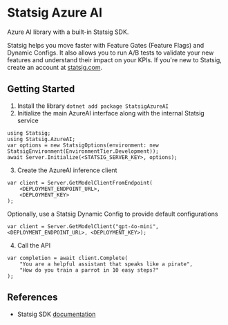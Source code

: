 # Statsig Azure AI

Azure AI library with a built-in Statsig SDK.

Statsig helps you move faster with Feature Gates (Feature Flags) and Dynamic Configs. It also allows you to run A/B tests to validate your new features and understand their impact on your KPIs. If you're new to Statsig, create an account at [statsig.com](https://www.statsig.com).

## Getting Started

1. Install the library `dotnet add package StatsigAzureAI`
2. Initialize the main AzureAI interface along with the internal Statsig service

```dotnet
using Statsig;
using Statsig.AzureAI;
var options = new StatsigOptions(environment: new StatsigEnvironment(EnvironmentTier.Development));
await Server.Initialize(<STATSIG_SERVER_KEY>, options);
```

3. Create the AzureAI inference client

```dotnet
var client = Server.GetModelClientFromEndpoint(
    <DEPLOYMENT_ENDPOINT_URL>,
    <DEPLOYMENT_KEY>
);
```

Optionally, use a Statsig Dynamic Config to provide default configurations

```dotnet
var client = Server.GetModelClient("gpt-4o-mini", <DEPLOYMENT_ENDPOINT_URL>, <DEPLOYMENT_KEY>);
```

4. Call the API

```dotnet
var completion = await client.Complete(
    "You are a helpful assistant that speaks like a pirate",
    "How do you train a parrot in 10 easy steps?"
);
```

## References

- Statsig SDK [documentation](https://docs.statsig.com/server/dotnetSDK/)
